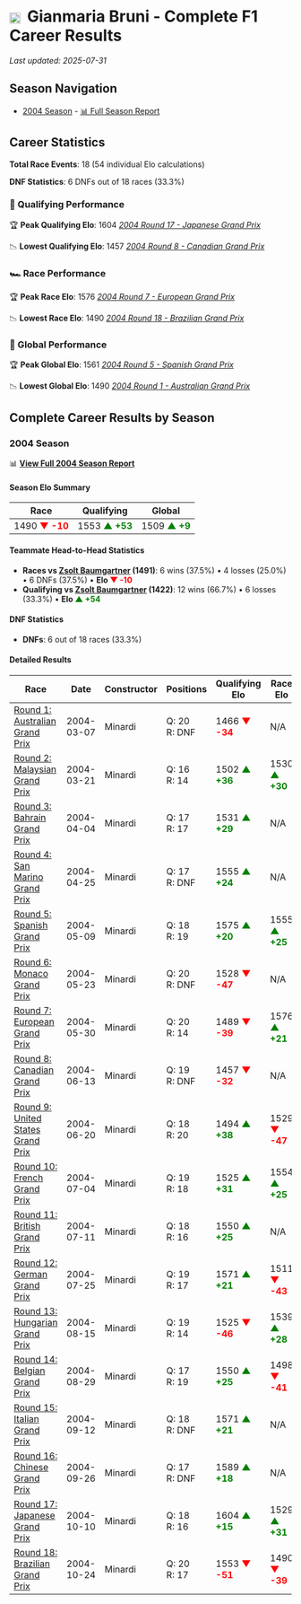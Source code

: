 # <img src="https://upload.wikimedia.org/wikipedia/commons/0/03/Flag_of_Italy.svg" alt="Italy" width="20" height="auto" style="vertical-align: middle; margin-right: 5px;" onerror="this.outerHTML='🇮🇹'; this.style.marginRight='5px';"/> Gianmaria Bruni - Complete F1 Career Results

*Last updated: 2025-07-31*

## Season Navigation

- [2004 Season](#2004-season) - [📊 Full Season Report](../seasons/2004-season-report)

## Career Statistics

**Total Race Events**: 18 (54 individual Elo calculations)

**DNF Statistics**: 6 DNFs out of 18 races (33.3%)

### 🏁 Qualifying Performance

🏆 **Peak Qualifying Elo**: 1604
   *[2004 Round 17 - Japanese Grand Prix](../seasons/2004-season-report#round-17-japanese-grand-prix)*

📉 **Lowest Qualifying Elo**: 1457
   *[2004 Round 8 - Canadian Grand Prix](../seasons/2004-season-report#round-8-canadian-grand-prix)*

### 🏎️ Race Performance

🏆 **Peak Race Elo**: 1576
   *[2004 Round 7 - European Grand Prix](../seasons/2004-season-report#round-7-european-grand-prix)*

📉 **Lowest Race Elo**: 1490
   *[2004 Round 18 - Brazilian Grand Prix](../seasons/2004-season-report#round-18-brazilian-grand-prix)*

### 🌟 Global Performance

🏆 **Peak Global Elo**: 1561
   *[2004 Round 5 - Spanish Grand Prix](../seasons/2004-season-report#round-5-spanish-grand-prix)*

📉 **Lowest Global Elo**: 1490
   *[2004 Round 1 - Australian Grand Prix](../seasons/2004-season-report#round-1-australian-grand-prix)*


## Complete Career Results by Season

### 2004 Season

📊 **[View Full 2004 Season Report](../seasons/2004-season-report)**

#### Season Elo Summary

| Race | Qualifying | Global |
|------|------------|--------|
| 1490 **<span style="color: red;">▼ -10</span>** | 1553 **<span style="color: green;">▲ +53</span>** | 1509 **<span style="color: green;">▲ +9</span>** |

#### Teammate Head-to-Head Statistics

- **Races vs [Zsolt Baumgartner](zsolt-baumgartner) (1491)**: 6 wins (37.5%) • 4 losses (25.0%) • 6 DNFs (37.5%) • **Elo **<span style="color: red;">▼ -10</span>****
- **Qualifying vs [Zsolt Baumgartner](zsolt-baumgartner) (1422)**: 12 wins (66.7%) • 6 losses (33.3%) • **Elo **<span style="color: green;">▲ +54</span>****


#### DNF Statistics

- **DNFs**: 6 out of 18 races (33.3%)

#### Detailed Results

| Race | Date | Constructor | Positions | Qualifying Elo | Race Elo | Global Elo | Teammate |
|------|------|-------------|-----------|----------------|----------|------------|----------|
| [Round 1: Australian Grand Prix](../seasons/2004-season-report#round-1-australian-grand-prix) | 2004-03-07 | Minardi | Q: 20<br/>R: DNF | 1466 **<span style="color: red;">▼ -34</span>** | N/A | 1490 **<span style="color: red;">▼ -10</span>** | [Zsolt Baumgartner](zsolt-baumgartner)<br/>Q: 17<br/>R: DNF |
| [Round 2: Malaysian Grand Prix](../seasons/2004-season-report#round-2-malaysian-grand-prix) | 2004-03-21 | Minardi | Q: 16<br/>R: 14 | 1502 **<span style="color: green;">▲ +36</span>** | 1530 **<span style="color: green;">▲ +30</span>** | 1522 **<span style="color: green;">▲ +32</span>** | [Zsolt Baumgartner](zsolt-baumgartner)<br/>Q: 17<br/>R: 16 |
| [Round 3: Bahrain Grand Prix](../seasons/2004-season-report#round-3-bahrain-grand-prix) | 2004-04-04 | Minardi | Q: 17<br/>R: 17 | 1531 **<span style="color: green;">▲ +29</span>** | N/A | 1530 **<span style="color: green;">▲ +9</span>** | [Zsolt Baumgartner](zsolt-baumgartner)<br/>Q: 20<br/>R: DNF |
| [Round 4: San Marino Grand Prix](../seasons/2004-season-report#round-4-san-marino-grand-prix) | 2004-04-25 | Minardi | Q: 17<br/>R: DNF | 1555 **<span style="color: green;">▲ +24</span>** | N/A | 1538 **<span style="color: green;">▲ +7</span>** | [Zsolt Baumgartner](zsolt-baumgartner)<br/>Q: 19<br/>R: 15 |
| [Round 5: Spanish Grand Prix](../seasons/2004-season-report#round-5-spanish-grand-prix) | 2004-05-09 | Minardi | Q: 18<br/>R: 19 | 1575 **<span style="color: green;">▲ +20</span>** | 1555 **<span style="color: green;">▲ +25</span>** | 1561 **<span style="color: green;">▲ +24</span>** | [Zsolt Baumgartner](zsolt-baumgartner)<br/>Q: 20<br/>R: 20 |
| [Round 6: Monaco Grand Prix](../seasons/2004-season-report#round-6-monaco-grand-prix) | 2004-05-23 | Minardi | Q: 20<br/>R: DNF | 1528 **<span style="color: red;">▼ -47</span>** | N/A | 1547 **<span style="color: red;">▼ -14</span>** | [Zsolt Baumgartner](zsolt-baumgartner)<br/>Q: 19<br/>R: 9 |
| [Round 7: European Grand Prix](../seasons/2004-season-report#round-7-european-grand-prix) | 2004-05-30 | Minardi | Q: 20<br/>R: 14 | 1489 **<span style="color: red;">▼ -39</span>** | 1576 **<span style="color: green;">▲ +21</span>** | 1550 **<span style="color: green;">▲ +3</span>** | [Zsolt Baumgartner](zsolt-baumgartner)<br/>Q: 17<br/>R: 15 |
| [Round 8: Canadian Grand Prix](../seasons/2004-season-report#round-8-canadian-grand-prix) | 2004-06-13 | Minardi | Q: 19<br/>R: DNF | 1457 **<span style="color: red;">▼ -32</span>** | N/A | 1540 **<span style="color: red;">▼ -10</span>** | [Zsolt Baumgartner](zsolt-baumgartner)<br/>Q: 18<br/>R: 10 |
| [Round 9: United States Grand Prix](../seasons/2004-season-report#round-9-united-states-grand-prix) | 2004-06-20 | Minardi | Q: 18<br/>R: 20 | 1494 **<span style="color: green;">▲ +38</span>** | 1529 **<span style="color: red;">▼ -47</span>** | 1519 **<span style="color: red;">▼ -21</span>** | [Zsolt Baumgartner](zsolt-baumgartner)<br/>Q: 19<br/>R: 8 |
| [Round 10: French Grand Prix](../seasons/2004-season-report#round-10-french-grand-prix) | 2004-07-04 | Minardi | Q: 19<br/>R: 18 | 1525 **<span style="color: green;">▲ +31</span>** | 1554 **<span style="color: green;">▲ +25</span>** | 1546 **<span style="color: green;">▲ +27</span>** | [Zsolt Baumgartner](zsolt-baumgartner)<br/>Q: 20<br/>R: 19 |
| [Round 11: British Grand Prix](../seasons/2004-season-report#round-11-british-grand-prix) | 2004-07-11 | Minardi | Q: 18<br/>R: 16 | 1550 **<span style="color: green;">▲ +25</span>** | N/A | 1553 **<span style="color: green;">▲ +8</span>** | [Zsolt Baumgartner](zsolt-baumgartner)<br/>Q: 19<br/>R: DNF |
| [Round 12: German Grand Prix](../seasons/2004-season-report#round-12-german-grand-prix) | 2004-07-25 | Minardi | Q: 19<br/>R: 17 | 1571 **<span style="color: green;">▲ +21</span>** | 1511 **<span style="color: red;">▼ -43</span>** | 1529 **<span style="color: red;">▼ -24</span>** | [Zsolt Baumgartner](zsolt-baumgartner)<br/>Q: 20<br/>R: 16 |
| [Round 13: Hungarian Grand Prix](../seasons/2004-season-report#round-13-hungarian-grand-prix) | 2004-08-15 | Minardi | Q: 19<br/>R: 14 | 1525 **<span style="color: red;">▼ -46</span>** | 1539 **<span style="color: green;">▲ +28</span>** | 1535 **<span style="color: green;">▲ +6</span>** | [Zsolt Baumgartner](zsolt-baumgartner)<br/>Q: 18<br/>R: 15 |
| [Round 14: Belgian Grand Prix](../seasons/2004-season-report#round-14-belgian-grand-prix) | 2004-08-29 | Minardi | Q: 17<br/>R: 19 | 1550 **<span style="color: green;">▲ +25</span>** | 1498 **<span style="color: red;">▼ -41</span>** | 1514 **<span style="color: red;">▼ -21</span>** | [Zsolt Baumgartner](zsolt-baumgartner)<br/>Q: 18<br/>R: 15 |
| [Round 15: Italian Grand Prix](../seasons/2004-season-report#round-15-italian-grand-prix) | 2004-09-12 | Minardi | Q: 18<br/>R: DNF | 1571 **<span style="color: green;">▲ +21</span>** | N/A | 1520 **<span style="color: green;">▲ +6</span>** | [Zsolt Baumgartner](zsolt-baumgartner)<br/>Q: 19<br/>R: 15 |
| [Round 16: Chinese Grand Prix](../seasons/2004-season-report#round-16-chinese-grand-prix) | 2004-09-26 | Minardi | Q: 17<br/>R: DNF | 1589 **<span style="color: green;">▲ +18</span>** | N/A | 1526 **<span style="color: green;">▲ +5</span>** | [Zsolt Baumgartner](zsolt-baumgartner)<br/>Q: 19<br/>R: 16 |
| [Round 17: Japanese Grand Prix](../seasons/2004-season-report#round-17-japanese-grand-prix) | 2004-10-10 | Minardi | Q: 18<br/>R: 16 | 1604 **<span style="color: green;">▲ +15</span>** | 1529 **<span style="color: green;">▲ +31</span>** | 1552 **<span style="color: green;">▲ +26</span>** | [Zsolt Baumgartner](zsolt-baumgartner)<br/>Q: 20<br/>R: 17 |
| [Round 18: Brazilian Grand Prix](../seasons/2004-season-report#round-18-brazilian-grand-prix) | 2004-10-24 | Minardi | Q: 20<br/>R: 17 | 1553 **<span style="color: red;">▼ -51</span>** | 1490 **<span style="color: red;">▼ -39</span>** | 1509 **<span style="color: red;">▼ -43</span>** | [Zsolt Baumgartner](zsolt-baumgartner)<br/>Q: 19<br/>R: 16 |

